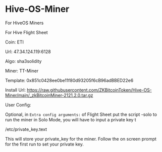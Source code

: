 # Hive-OS-Miner
For HiveOS Miners

For Hive Flight Sheet

Coin: ETI

Url: 47.34.124.119:6128

Algo: sha3solidity

Miner: TT-Miner

Template: 0x851c0428ee0be11f80d93205f6cB96adBBED22e6

Install Url: https://raw.githubusercontent.com/ZKBitcoinToken/Hive-OS-Miner/main/_zkBitcoinMiner-2121.2.0.tar.gz

User Config: 


Optional, in `Extra config arguments:` of Flight Sheet put the script -solo to run the miner in Solo Mode, you will have to input a private key t

/etc/private_key.text

This will store your private_key for the miner.  Follow the on screen prompt for the first run to set your private key.
